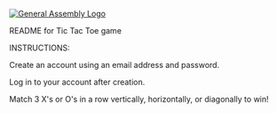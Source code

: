 [![General Assembly Logo](https://camo.githubusercontent.com/1a91b05b8f4d44b5bbfb83abac2b0996d8e26c92/687474703a2f2f692e696d6775722e636f6d2f6b6538555354712e706e67)](https://generalassemb.ly/education/web-development-immersive)

README for Tic Tac Toe game

INSTRUCTIONS:

Create an account using an email address and password.

Log in to your account after creation.

Match 3 X's or O's in a row vertically, horizontally, or diagonally to win!
